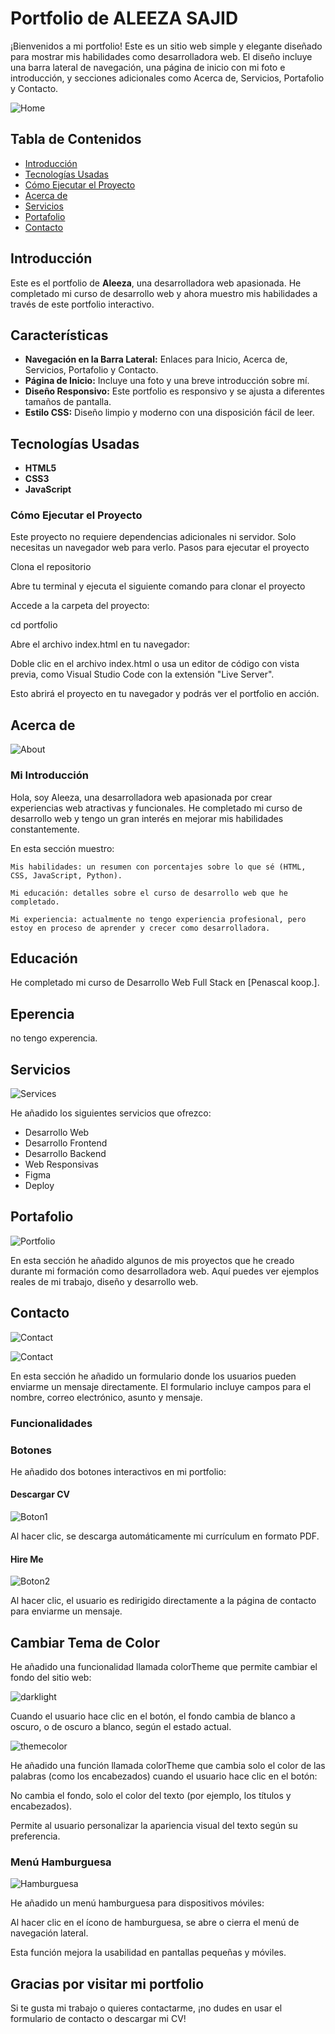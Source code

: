 # Portfolio de ALEEZA SAJID 

¡Bienvenidos a mi portfolio! Este es un sitio web simple y elegante diseñado para mostrar mis habilidades como desarrolladora web. El diseño incluye una barra lateral de navegación, una página de inicio con mi foto e introducción, y secciones adicionales como Acerca de, Servicios, Portafolio y Contacto.

![Home](home.png)

## Tabla de Contenidos

- [Introducción](#introducción)
- [Tecnologías Usadas](#tecnologías-usadas)
- [Cómo Ejecutar el Proyecto](#cómo-ejecutar-el-proyecto)
- [Acerca de](#acerca-de)
- [Servicios](#servicios)
- [Portafolio](#portafolio)
- [Contacto](#contacto)


## Introducción

Este es el portfolio de **Aleeza**, una desarrolladora web apasionada. He completado mi curso de desarrollo web y ahora muestro mis habilidades a través de este portfolio interactivo.

## Características

- **Navegación en la Barra Lateral:** Enlaces para Inicio, Acerca de, Servicios, Portafolio y Contacto.
- **Página de Inicio:** Incluye una foto y una breve introducción sobre mí.
- **Diseño Responsivo:** Este portfolio es responsivo y se ajusta a diferentes tamaños de pantalla.
- **Estilo CSS:** Diseño limpio y moderno con una disposición fácil de leer.

## Tecnologías Usadas

- **HTML5**
- **CSS3**
- **JavaScript**

### Cómo Ejecutar el Proyecto

Este proyecto no requiere dependencias adicionales ni servidor. Solo necesitas un navegador web para verlo.
Pasos para ejecutar el proyecto

Clona el repositorio

Abre tu terminal y ejecuta el siguiente comando para clonar el proyecto

Accede a la carpeta del proyecto:

cd portfolio

Abre el archivo index.html en tu navegador:

Doble clic en el archivo index.html o usa un editor de código con vista previa, como Visual Studio Code con la extensión "Live Server".

Esto abrirá el proyecto en tu navegador y podrás ver el portfolio en acción.

## Acerca de
![About](about.png)

### Mi Introducción

Hola, soy Aleeza, una desarrolladora web apasionada por crear experiencias web atractivas y funcionales. He completado mi curso de desarrollo web y tengo un gran interés en mejorar mis habilidades constantemente.

En esta sección muestro:

    Mis habilidades: un resumen con porcentajes sobre lo que sé (HTML, CSS, JavaScript, Python).

    Mi educación: detalles sobre el curso de desarrollo web que he completado.

    Mi experiencia: actualmente no tengo experiencia profesional, pero estoy en proceso de aprender y crecer como desarrolladora.
## Educación

He completado mi curso de Desarrollo Web Full Stack en [Penascal koop.].

## Eperencia

no tengo experencia.

## Servicios

![Services](service.png)

He añadido los siguientes servicios que ofrezco:

- Desarrollo Web  
- Desarrollo Frontend  
- Desarrollo Backend  
- Web Responsivas  
- Figma  
- Deploy


## Portafolio

![Portfolio](portfolio.png)

En esta sección he añadido algunos de mis proyectos que he creado durante mi formación como desarrolladora web. Aquí puedes ver ejemplos reales de mi trabajo, diseño y desarrollo web.

## Contacto

![Contact](contact.png)

![Contact](contact2.png)

En esta sección he añadido un formulario donde los usuarios pueden enviarme un mensaje directamente. El formulario incluye campos para el nombre, correo electrónico, asunto y mensaje.

### Funcionalidades

### Botones

He añadido dos botones interactivos en mi portfolio:

#### Descargar CV

![Boton1](boton1.png)

Al hacer clic, se descarga automáticamente mi currículum en formato PDF.

#### Hire Me

![Boton2](boton2.png)

Al hacer clic, el usuario es redirigido directamente a la página de contacto para enviarme un mensaje.


## Cambiar Tema de Color

He añadido una funcionalidad llamada colorTheme que permite cambiar el fondo del sitio web:

![darklight](darklight.png)

Cuando el usuario hace clic en el botón, el fondo cambia de blanco a oscuro, o de oscuro a blanco, según el estado actual.

![themecolor](themecolor.png)

He añadido una función llamada colorTheme que cambia solo el color de las palabras (como los encabezados) cuando el usuario hace clic en el botón:

No cambia el fondo, solo el color del texto (por ejemplo, los títulos y encabezados).

Permite al usuario personalizar la apariencia visual del texto según su preferencia.

### Menú Hamburguesa

![Hamburguesa](hamburguesa.png)

He añadido un menú hamburguesa para dispositivos móviles:

Al hacer clic en el ícono de hamburguesa, se abre o cierra el menú de navegación lateral.

Esta función mejora la usabilidad en pantallas pequeñas y móviles.


## Gracias por visitar mi portfolio

Si te gusta mi trabajo o quieres contactarme, ¡no dudes en usar el formulario de contacto o descargar mi CV!
